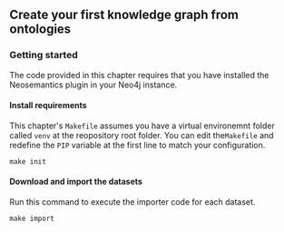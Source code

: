 ## Create your first knowledge graph from ontologies

### Getting started
The code provided in this chapter requires that you have installed the Neosemantics plugin in your Neo4j instance.

#### Install requirements
This chapter's `Makefile` assumes you have a virtual environemnt folder called `venv` 
at the reopository root folder. You can edit the`Makefile` and redefine the `PIP` variable
at the first line to match your configuration.
```shell
make init
```

#### Download and import the datasets
Run this command to execute the importer code for each dataset.
```shell
make import
```